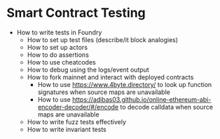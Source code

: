 # Smart Contract Testing

* How to write tests in Foundry
    * How to set up test files (describe/it block analogies)
    * How to set up actors
    * How to do assertions
    * How to use cheatcodes
    * How to debug using the logs/event output
    * How to fork mainnet and interact with deployed contracts
        * How to use https://www.4byte.directory/ to look up function signatures when source maps are unavailable
        * How to use https://adibas03.github.io/online-ethereum-abi-encoder-decoder/#/encode to decode calldata when source maps are unavailable
    * How to write fuzz tests effectively
    * How to write invariant tests